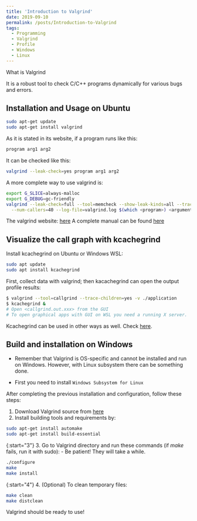 ```yaml
---
title: 'Introduction to Valgrind'
date: 2019-09-10
permalink: /posts/Introduction-to-Valgrind
tags:
  - Programming
  - Valgrind
  - Profile
  - Windows
  - Linux
---
```


What is Valgrind

It is a robust tool to check C/C++ programs dynamically for various bugs and errors.

## Installation and Usage on Ubuntu

```bash
sudo apt-get update
sudo apt-get install valgrind
```

As it is stated in its website, if a program runs like this:

```bash
program arg1 arg2
```

It can be checked like this:

```bash
valgrind --leak-check=yes program arg1 arg2
```

A more complete way to use valgrind is:

```bash
export G_SLICE=always-malloc
export G_DEBUG=gc-friendly
valgrind --leak-check=full --tool=memcheck --show-leak-kinds=all --track-origins=yes \
  --num-callers=40 --log-file=valgrind.log $(which <program>) <arguments>
```

The valgrind website: [here](http://valgrind.org/)
A complete manual can be found [here](http://valgrind.org/docs/manual/valgrind_manual.pdf)

## Visualize the call graph with kcachegrind

Install kcachegrind on Ubuntu or Windows WSL:

```bash
sudo apt update
sudo apt install kcachegrind
```

First, collect data with valgrind; then kacachegrind can open the output profile results:

```bash
$ valgrind --tool=callgrind --trace-children=yes -v ./application
$ kcachegrind &
# Open <callgrind.out.xxx> from the GUI
# To open graphical apps with GUI on WSL you need a running X server.
```

Kcachegrind can be used in other ways as well. Check [here](https://kcachegrind.github.io/html/Usage.html).

## Build and installation on Windows

- Remember that Valgrind is OS-specific and cannot be installed and run on Windows. However, with Linux subsystem there can be something done.

- First you need to install `Windows Subsystem for Linux`

After completing the previous installation and configuration, follow these steps:
  
1. Download Valgrind source from [here](https://www.valgrind.org/downloads/current.html)
2. Install building tools and requirements by:

```bash
sudo apt-get install automake
sudo apt-get install build-essential
```

{:start="3"}
3. Go to Valgrind directory and run these commands (if *make* fails, run it with sudo):
      - Be patient! They will take a while.

```bash
./configure
make
make install
```

{:start="4"}
4. (Optional) To clean temporary files:

```bash
make clean
make distclean
```

Valgrind should be ready to use!
